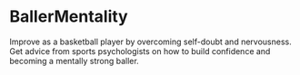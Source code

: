 # BallerMentality
Improve as a basketball player by overcoming self-doubt and nervousness. Get advice from sports psychologists on how to build confidence and becoming a mentally strong baller.
